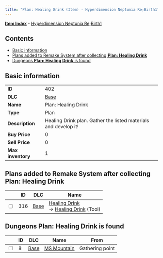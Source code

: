 ```yaml
---
title: "Plan: Healing Drink (Item) - Hyperdimension Neptunia Re;Birth1"
---
```


[**Item Index**](/neptunia/rb1/item/index.html) - [Hyperdimension Neptunia Re;Birth1](/neptunia/rb1)

## Contents

- [Basic information](#basic-information)
- [Plans added to Remake System after collecting **Plan: Healing Drink**](#plans-added-to-remake-system-after-collecting-plan-healing-drink)
- [Dungeons **Plan: Healing Drink** is found](#dungeons-plan-healing-drink-is-found)

## Basic information

|   |   |
| -- | -- |
| **ID** | 402 |
| **DLC** | [Base](/neptunia/rb1/dlc/1-base.html) |
| **Name** | Plan: Healing Drink |
| **Type** | Plan |
| **Description** | Healing Drink plan. Gather the listed materials and develop it! |
| **Buy Price** | 0 |
| **Sell Price** | 0 |
| **Max inventory** | 1 |


## Plans added to Remake System after collecting **Plan: Healing Drink**

|    | ID | DLC | Name |
| -- | -- | --- | ---- |
| <input type="checkbox" id="rb1-remake-1-316" class="trackbox" /> | 316 | [Base](/neptunia/rb1/dlc/1-base.html) | [Healing Drink](/neptunia/rb1/remake/1-316-healing-drink.html)<br /> → [Healing Drink](/neptunia/rb1/item/1-3-healing-drink.html) (Tool) |


## Dungeons **Plan: Healing Drink** is found

|    | ID | DLC | Name | From |
| -- | -- | --- | ---- | ---- |
| <input type="checkbox" id="rb1-dungeon-1-8" class="trackbox" /> | 8 | [Base](/neptunia/rb1/dlc/1-base.html) | [MS Mountain](/neptunia/rb1/dungeon/1-8-ms-mountain.html) | Gathering point |
